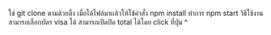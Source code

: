 ใช่ git clone ตามด้วยลิ้ง
เมื่อได้ไฟล์มาเเล้วให้ใช้คำสั่ง npm install
ทำการ npm start
วิธีใช้งาน 
สามารถเลือกบัตร visa ได้
สามารถเปิดปิด total ได้โดย click ที่ปุ่ม ^ 
